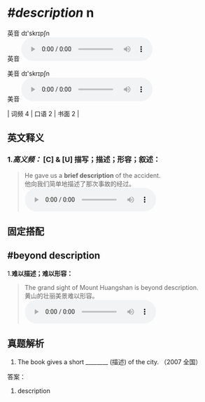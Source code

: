 # ***\#description*** n
英音 dɪ'skrɪpʃn  
英音
<audio src="./media/description-B.aac" controls="controls"></audio>

美音 dɪ'skrɪpʃn  
美音
<audio src="./media/description.aac" controls="controls"></audio>



| 词频 4 | 口语 2 | 书面 2 |  

英文释义
---
### 1.*高义频：* **[C] & [U] 描写；描述；形容；叙述：**  

 > He gave us a **brief description** of the accident.   
 > 他向我们简单地描述了那次事故的经过。    
<audio src="./media/description-1.aac" controls="controls"></audio>


固定搭配
---
## \#beyond description
1.**难以描述；难以形容：**  

 > The grand sight of Mount Huangshan is beyond description.   
 > 黄山的壮丽美景难以形容。    
<audio src="./media/description-2.aac" controls="controls"></audio>


真题解析
---
1. The book gives a short ________ (描述) of the city.   （2007 全国）  

答案：
1. description  

